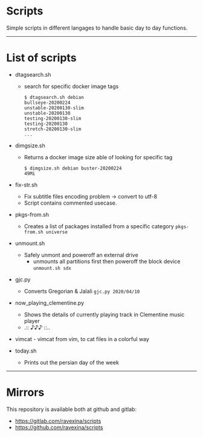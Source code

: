 # Scripts
Simple scripts in different langages to handle basic day to day functions.

---

# List of scripts

- dtagsearch.sh
    - search for specific docker image tags

          $ dtagsearch.sh debian
          bullseye-20200224
          unstable-20200130-slim
          unstable-20200130
          testing-20200130-slim
          testing-20200130
          stretch-20200130-slim
          ...
          
- dimgsize.sh
    - Returns a docker image size able of looking for specific tag
    
          $ dimgsize.sh debian buster-20200224
          49Mi


- fix-str.sh
    - Fix subtitle files encoding problem -> convert to utf-8
    - Script contains commented usecase.

- pkgs-from.sh
    - Creates a list of packages installed from a specific category
        `pkgs-from.sh universe`

- unmount.sh
    - Safely unmont and poweroff an external drive
        - unmounts all partitions first then poweroff the block device
        `unmount.sh sdx`

- gjc.py
    - Converts Gregorian & Jalali
        `gjc.py 2020/04/10`

- now_playing_clementine.py
    - Shows the details of currently playing track in Clementine music player
    - .:: ♪♪♪ ::..

- vimcat
        - vimcat from vim, to cat files in a colorful way

- today.sh
    - Prints out the persian day of the week

---

# Mirrors

This repository is available both at github and gitlab:

- https://gitlab.com/ravexina/scripts
- https://github.com/ravexina/scripts

